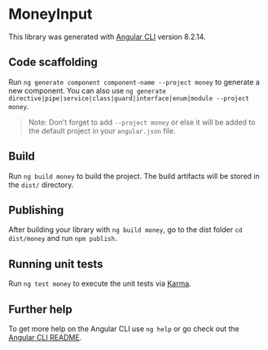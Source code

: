 # MoneyInput

This library was generated with [Angular CLI](https://github.com/angular/angular-cli) version 8.2.14.

## Code scaffolding

Run `ng generate component component-name --project money` to generate a new component. You can also use `ng generate directive|pipe|service|class|guard|interface|enum|module --project money`.
> Note: Don't forget to add `--project money` or else it will be added to the default project in your `angular.json` file. 

## Build

Run `ng build money` to build the project. The build artifacts will be stored in the `dist/` directory.

## Publishing

After building your library with `ng build money`, go to the dist folder `cd dist/money` and run `npm publish`.

## Running unit tests

Run `ng test money` to execute the unit tests via [Karma](https://karma-runner.github.io).

## Further help

To get more help on the Angular CLI use `ng help` or go check out the [Angular CLI README](https://github.com/angular/angular-cli/blob/master/README.md).
